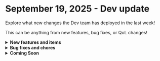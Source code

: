 # September 19, 2025 - Dev update

Explore what new changes the Dev team has deployed in the last week!

This can be anything from new features, bug fixes, or QoL changes!

<details>

<summary><strong>New features and items</strong></summary>

* **Integrations**
  * Dropsuite - Enables automation of cloud backups and disaster recovery
  * Leader - Enables automation of billing information and license purchase
* **Crate Marketplace**
  * Redesign of crate marketplace page
* **Workflows**
  * Added `xml_to_dict` Jinja filter

</details>

<details>

<summary><strong>Bug fixes and chores</strong></summary>

* **Dashboard**
  * Fixed issue where stats table wasn’t updating after workflow deletions

- **Workflows**
  * Added error message for empty workflow results
  * Fixed overflow in `to_human_time_from_seconds`
  * Renamed “Listeners” label to “Completion Handler”
  * Fixed Task Editor JSON validation to prevent invalid JSON
  * Added required field error message when cloning workflows
  * Resolved issue with `selectTriggerParams` incorrectly applying to all triggers&#x20;
- **Integrations**
  * Fixed errors when handling XML requests in Webroot triggers
  * Improved handling of 40x errors in NinjaRMM Generic API Request
  * Added behind-the-scenes active tenant call for SonicWall
  * Changed Sophos `X-Partner-ID` handling to workaround multilevel defaults&#x20;
  * Fixed GoDaddy domain listing error with contacts
  * Renamed ProofPoint setup field for clarity
  * Corrected required fields in ConnectWise PSA – Update Agreement Additions task
  * Fixed invalid input syntax for type UUID in “Update Organization Tags” in Rewst Update Organizations action

* **App Builder**
  * Expanded icon library with additional Material UI icons
  * Increased frequency of App Builder health checks

</details>

<details>

<summary><strong>Coming Soon</strong></summary>

* RoboRewsty AI in Rewst

- BVoIP integration
- Hourly dashboard updates

</details>
